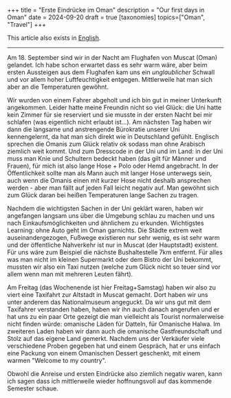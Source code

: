 +++
title = "Erste Eindrücke im Oman"
description = "Our first days in Oman"
date = 2024-09-20
draft = true
[taxonomies]
topics=["Oman", "Travel"]
+++

This article also exists in [English](@/blog/oman-first-impressions.md).

---

Am 18. September sind wir in der Nacht am Flughafen von Muscat (Oman) gelandet.
Ich habe schon erwartet dass es sehr warm wäre, aber beim ersten Aussteigen aus dem Flughafen kam uns ein _unglaublicher_ Schwall und vor allem hoher Luftfeuchtigkeit entgegen.
Mittlerweile hat man sich aber an die Temperaturen gewöhnt.

Wir wurden von einem Fahrer abgeholt und ich bin gut in meiner Unterkunft angekommen.
Leider hatte meine Freundin nicht so viel Glück: die Uni hatte kein Zimmer für sie reserviert und sie musste in der ersten Nacht bei mir schlafen (was eigentlich nicht erlaubt ist...).
Am nächsten Tag haben wir dann die langsame und anstrengende Bürokratie unserer Uni kennengelernt, da hat man sich direkt wie in Deutschland gefühlt.
Englisch sprechen die Omanis zum Glück relativ ok sodass man ohne Arabisch ziemlich weit kommt.
Und zum Dresscode in der Uni und im Land: in der Uni muss man Knie und Schultern bedeckt haben (das gilt für Männer und Frauen), für mich ist also lange Hose + Polo oder Hemd angebracht.
In der Öffentlichkeit sollte man als Mann auch mit langer Hose unterwegs sein, auch wenn die Omanis einen mit kurzer Hose nicht deshalb ansprechen werden - aber man fällt auf jeden Fall leicht negativ auf.
Man gewöhnt sich zum Glück daran bei heißen Temperaturen lange Sachen zu tragen.

Nachdem die wichtigsten Sachen in der Uni geklärt waren, haben wir angefangen langsam uns über die Umgebung schlau zu machen und uns nach Einkaufsmöglichkeiten und ähnlichem zu erkunden.
Wichtigstes Learning: ohne Auto geht im Oman garnichts.
Die Städte extrem weit auseinandergezogen, Fußwege existieren nur sehr wenig, es ist sehr warm und der öffentliche Nahverkehr ist nur in Muscat (der Hauptstadt) existent.
Für uns wäre zum Beispiel die nächste Bushaltestelle 7km entfernt.
Für alles was man nicht im kleinen Supermarkt oder dem Bistro der Uni bekommt, mussten wir also ein Taxi nutzen (welche zum Glück nicht so teuer sind vor allem wenn man mit mehreren Leuten fährt). 

Am Freitag (das Wochenende ist hier Freitag+Samstag) haben wir also zu viert eine Taxifahrt zur Altstadt in Muscat gemacht.
Dort haben wir uns unter anderem das Nationalmuseum angeguckt.
Da wir uns gut mit dem Taxifahrer verstanden haben, haben wir ihn auch danach angerufen und er hat uns zu ein paar Orte gezeigt die man vielleicht als Tourist normalerweise nicht finden würde: omanische Läden für Datteln, für Omanische Halwa.
Im zweiteren Laden haben wir dann auch die omanische Gastfreundschaft und Stolz auf das eigene Land gemerkt.
Nachdem uns der Verkäufer viele verschiedene Proben gegeben hat und einem Gespräch, hat er uns einfach eine Packung von einem Omanischen Dessert geschenkt, mit einem warmen "Welcome to my country".

Obwohl die Anreise und ersten Eindrücke also ziemlich negativ waren, kann ich sagen dass ich mittlerweile wieder hoffnungsvoll auf das kommende Semester schaue.